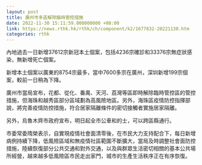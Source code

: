 ```yaml
---
layout: post
title: 廣州市多區解除臨時管控措施
date: 2022-11-30 15:11:59.000000000 +08:00
link: https://news.rthk.hk/rthk/ch/component/k2/1677832-20221130.htm
categories: rthk
---
```


內地過去一日新增37612宗新冠本土個案，包括4236宗確診和33376宗無症狀感染，無新增死亡個案。

新增本土個案以廣東的8754宗最多，當中7600多宗在廣州，深圳新增199宗個案，較前一日稍為下降。

廣州市當局宣布，花都、從化、番禺、天河、荔灣等區即時解除臨時管控區的管控措施，但海珠和越秀區部分區域劃為高風險地區。另外，海珠區疫情防控指揮部說，將完善疫情防控措施，符合居家隔離條件的密切接觸者實施居家隔離。

另外，烏魯木齊市政府宣布，明日起全市公車和的士，可以跨區縣通行。

市委常委隋榮表示，自實現疫情社會面清零後，在市民大力支持配合下，每日新增病例持續下降，低風險區域和無疫情社區範圍不斷擴大，當局及時調整社會面防控措施，陸續恢復部分公共交通和對外交通，以及與群眾生活密切相關的基本公共場所經營，越來越多低風險區市民走出家門，城市的生產生活秩序正在有序恢復。
